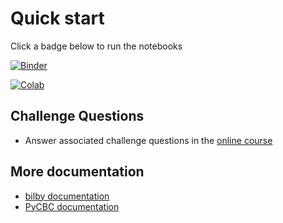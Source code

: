 # Quick start

Click a badge below to run the notebooks

[![Binder](https://mybinder.org/badge_logo.svg)](https://mybinder.org/v2/gh/gw-odw/odw/HEAD)

[![Colab](https://colab.research.google.com/assets/colab-badge.svg)](https://colab.research.google.com/github/gw-odw/odw/blob/main/)

## Challenge Questions

* Answer associated challenge questions in the [online course](https://gw-odw.thinkific.com)

## More documentation

* [bilby documentation](https://lscsoft.docs.ligo.org/bilby/index.html)
* [PyCBC documentation](https://pycbc.org/pycbc/latest/html/)
